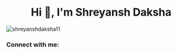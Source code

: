 <h1 align="center">Hi 👋, I'm Shreyansh Daksha</h1>
<p align="left"> <img src="https://komarev.com/ghpvc/?username=shreyanshdaksha11&label=Profile%20views&color=0e75b6&style=flat" alt="shreyanshdaksha11" /> </p>

<h3 align="left">Connect with me:</h3>
<p align="left">
</p>
